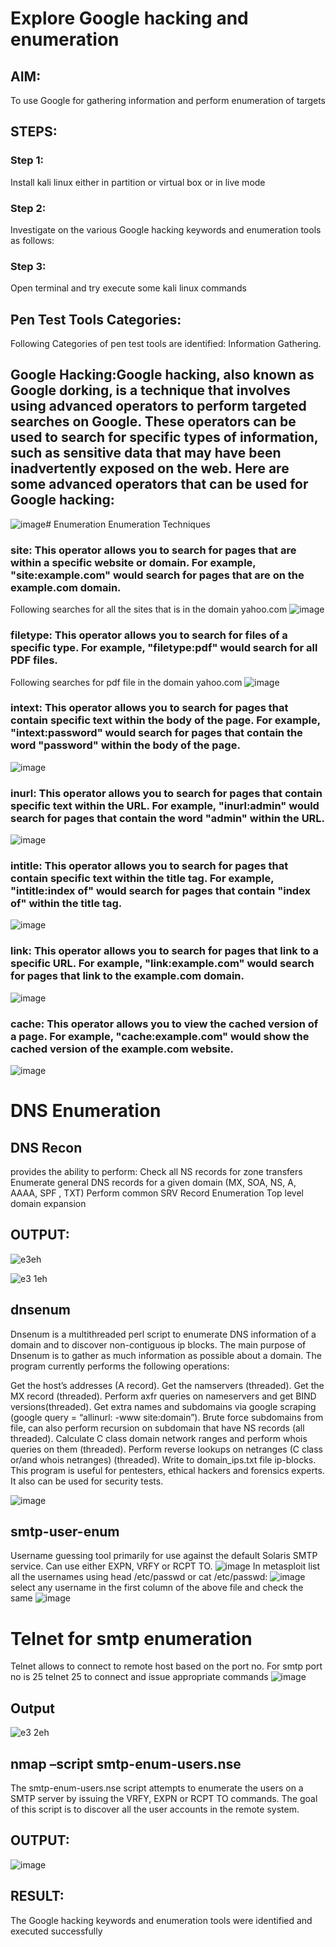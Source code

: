 # Explore Google hacking and enumeration 
## AIM:
To use Google for gathering information and perform enumeration of targets
## STEPS:
### Step 1:
Install kali linux either in partition or virtual box or in live mode
### Step 2:
Investigate on the various Google hacking keywords and enumeration tools as follows:
### Step 3:
Open terminal and try execute some kali linux commands
## Pen Test Tools Categories:  
Following Categories of pen test tools are identified:
Information Gathering.
## Google Hacking:Google hacking, also known as Google dorking, is a technique that involves using advanced operators to perform targeted searches on Google. These operators can be used to search for specific types of information, such as sensitive data that may have been inadvertently exposed on the web. Here are some advanced operators that can be used for Google hacking:
![image](https://github.com/Dhanashreemullaithasan/Enumeration/assets/94165415/d2d59f3c-4908-415b-a257-a2d086e4e200)# Enumeration
Enumeration Techniques
### site: This operator allows you to search for pages that are within a specific website or domain. For example, "site:example.com" would search for pages that are on the example.com domain.
Following searches for all the sites that is in the domain yahoo.com
![image](https://github.com/Dhanashreemullaithasan/Enumeration/assets/94165415/1064c96a-0216-4cb2-a9ca-b9baa681f558)
### filetype: This operator allows you to search for files of a specific type. For example, "filetype:pdf" would search for all PDF files.
Following searches for pdf file in the domain yahoo.com
![image](https://github.com/Dhanashreemullaithasan/Enumeration/assets/94165415/37018f7e-2e28-4b14-a1af-aa386bd33e7c)
### intext: This operator allows you to search for pages that contain specific text within the body of the page. For example, "intext:password" would search for pages that contain the word "password" within the body of the page.
![image](https://github.com/Dhanashreemullaithasan/Enumeration/assets/94165415/3bc43654-c7fd-443a-b7a5-811072801cde)
### inurl: This operator allows you to search for pages that contain specific text within the URL. For example, "inurl:admin" would search for pages that contain the word "admin" within the URL.
![image](https://github.com/Dhanashreemullaithasan/Enumeration/assets/94165415/ade8e3d5-f418-4a89-a0a2-e65d8e54ce6b)
### intitle: This operator allows you to search for pages that contain specific text within the title tag. For example, "intitle:index of" would search for pages that contain "index of" within the title tag.
![image](https://github.com/Dhanashreemullaithasan/Enumeration/assets/94165415/c41a1516-ad6a-4396-b5ef-9e5928dd9520)

### link: This operator allows you to search for pages that link to a specific URL. For example, "link:example.com" would search for pages that link to the example.com domain.
![image](https://github.com/Dhanashreemullaithasan/Enumeration/assets/94165415/482f34dd-1a61-487d-901b-a84ff4c0b48d)

### cache: This operator allows you to view the cached version of a page. For example, "cache:example.com" would show the cached version of the example.com website.
![image](https://github.com/Dhanashreemullaithasan/Enumeration/assets/94165415/4bdcec0b-8b2e-4e72-8b16-55d9aacfe64e)
# DNS Enumeration
## DNS Recon
provides the ability to perform:
Check all NS records for zone transfers
Enumerate general DNS records for a given domain (MX, SOA, NS, A, AAAA, SPF , TXT)
Perform common SRV Record Enumeration
Top level domain expansion
## OUTPUT:
![e3eh](https://github.com/Dhanashreemullaithasan/Enumeration/assets/94165415/7355fc54-f843-456c-b75a-dd816e8cb530)

![e3 1eh](https://github.com/Dhanashreemullaithasan/Enumeration/assets/94165415/a7c5233b-fef5-4290-875f-8b4a4f3e0ad6)

## dnsenum
Dnsenum is a multithreaded perl script to enumerate DNS information of a domain and to discover non-contiguous ip blocks. The main purpose of Dnsenum is to gather as much information as possible about a domain. The program currently performs the following operations:

Get the host’s addresses (A record).
Get the namservers (threaded).
Get the MX record (threaded).
Perform axfr queries on nameservers and get BIND versions(threaded).
Get extra names and subdomains via google scraping (google query = “allinurl: -www site:domain”).
Brute force subdomains from file, can also perform recursion on subdomain that have NS records (all threaded).
Calculate C class domain network ranges and perform whois queries on them (threaded).
Perform reverse lookups on netranges (C class or/and whois netranges) (threaded).
Write to domain_ips.txt file ip-blocks.
This program is useful for pentesters, ethical hackers and forensics experts. It also can be used for security tests.

![image](https://github.com/Dhanashreemullaithasan/Enumeration/assets/94165415/e657f41b-047f-402f-b4ea-330592e67806)

## smtp-user-enum
Username guessing tool primarily for use against the default Solaris SMTP service. Can use either EXPN, VRFY or RCPT TO.
![image](https://github.com/Dhanashreemullaithasan/Enumeration/assets/94165415/70951f3f-aa57-429c-a91e-6f867d9de44d)
In metasploit list all the usernames using head /etc/passwd or cat /etc/passwd:
![image](https://github.com/Dhanashreemullaithasan/Enumeration/assets/94165415/7c2b1285-801e-42e2-8789-2e67293aee15)
select any username in the first column of the above file and check the same
![image](https://github.com/Dhanashreemullaithasan/Enumeration/assets/94165415/618db5a1-e4b6-46ca-968f-9db99f8d4fa8)

# Telnet for smtp enumeration
Telnet allows to connect to remote host based on the port no. For smtp port no is 25
telnet <host address> 25 to connect
and issue appropriate commands
![image](https://github.com/Dhanashreemullaithasan/Enumeration/assets/94165415/e5da7ad5-196d-4ac2-8664-d8e88e501d76)

## Output
 ![e3 2eh](https://github.com/Dhanashreemullaithasan/Enumeration/assets/94165415/d808c30a-3b95-4052-be0a-7cb7af7d4abf)
## nmap –script smtp-enum-users.nse <hostname>

The smtp-enum-users.nse script attempts to enumerate the users on a SMTP server by issuing the VRFY, EXPN or RCPT TO commands. The goal of this script is to discover all the user accounts in the remote system.


## OUTPUT:
![image](https://github.com/Dhanashreemullaithasan/Enumeration/assets/94165415/9d79f6ad-9d38-43a2-9177-50f704f63c11)
## RESULT:
The Google hacking keywords and enumeration tools were identified and executed successfully

